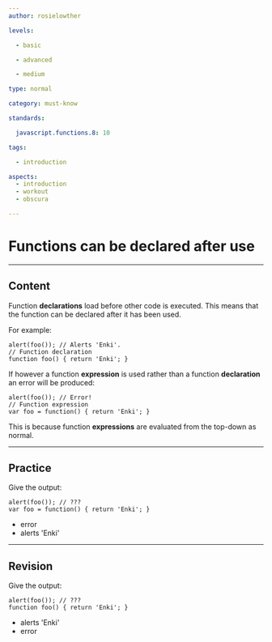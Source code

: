 ```yaml
---
author: rosielowther

levels:

  - basic

  - advanced

  - medium

type: normal

category: must-know

standards:

  javascript.functions.8: 10

tags:

  - introduction

aspects:
  - introduction
  - workout
  - obscura

---
```


# Functions can be declared after use

---
## Content

Function **declarations** load before other code is executed. This means that the function can be declared after it has been used.

For example:
```
alert(foo()); // Alerts 'Enki'.
// Function declaration
function foo() { return 'Enki'; }
```

If however a function **expression** is used rather than a function **declaration** an error will be produced:

```
alert(foo()); // Error!
// Function expression
var foo = function() { return 'Enki'; }
```  
This is because function **expressions** are evaluated from the top-down as normal.

---
## Practice

Give the output:
```
alert(foo()); // ???
var foo = function() { return 'Enki'; }
```

* error
* alerts 'Enki'

---
## Revision

Give the output:
```
alert(foo()); // ???
function foo() { return 'Enki'; }
```

* alerts 'Enki'
* error
 
